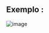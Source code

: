 ## Exemplo :

![image](https://github.com/Isaias-Vasconcelos/ottq/assets/97587647/370b8fdd-c318-4894-9c6b-bf138a9cc3f9)
